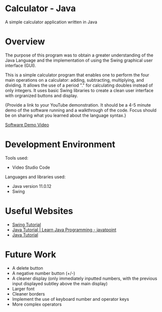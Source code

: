 # Calculator - Java
 A simple calculator application written in Java


 # Overview

The purpose of this program was to obtain a greater understanding of the Java Language and the implementation of using the Swing graphical user interface (GUI). 

This is a simple calculator program that enables one to perform the four main operations on a calculator: adding, subtracting, multiplying, and dividing. It allows the use of a period "." for calculating doubles instead of only integers. It uses basic Swing libraries to create a clean user interface with orgranized buttons and display. 


{Provide a link to your YouTube demonstration. It should be a 4-5 minute demo of the software running and a walkthrough of the code. Focus should be on sharing what you learned about the language syntax.}

[Software Demo Video](http://youtube.link.goes.here)

# Development Environment

Tools used: 
- Video Studio Code

Languages and libraries used: 
- Java version 11.0.12
- Swing


# Useful Websites

- [Swing Tutorial](https://www.tutorialspoint.com/swing/index.htm)
- [Java Tutorial | Learn Java Programming - javatpoint](https://www.javatpoint.com/java-tutorial)
- [Java Tutorial](https://www.w3schools.com/java)

# Future Work

- A delete button
- A negative number button (+/-)
- A cleaner display (only immediately inputted numbers, with the previous input displayed subtley above the main display)
- Larger font
- Cleaner borders
- Implement the use of keyboard number and operator keys
- More complex operators
